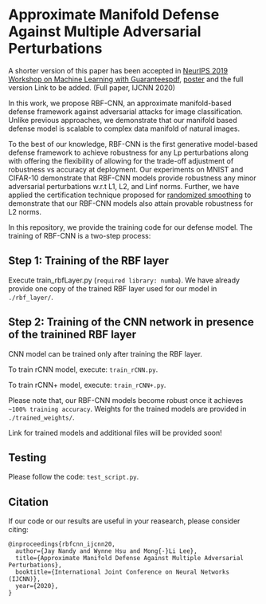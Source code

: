 # Approximate Manifold Defense Against Multiple Adversarial Perturbations

A shorter version of this paper has been accepted in [NeurIPS 2019 Workshop on Machine Learning with Guarantees](https://sites.google.com/view/mlwithguarantees/accepted-papers)[pdf](https://drive.google.com/file/d/1I2WKHg-s7wJgG21apg3FhxaYzzFl4vgt/view), [poster](https://drive.google.com/file/d/1Wp-kKsc0927ZXo5lS8f2GPnmSpIWdRlN/view) and the full version 
Link to be added. (Full paper, IJCNN 2020)

In this work, we propose RBF-CNN, an approximate manifold-based defense framework against adversarial attacks for image classification. Unlike previous approaches, we demonstrate that our manifold based defense model is scalable to complex data manifold of natural images. 

To the best of our knowledge, RBF-CNN is the first generative model-based defense framework to achieve robustness for any Lp perturbations along with offering the flexibility of allowing for the trade-off adjustment of robustness vs accuracy at deployment.
Our experiments on MNIST and CIFAR-10 demonstrate that RBF-CNN models provide robustness any minor adversarial perturbations w.r.t L1, L2, and Linf norms. Further, we have applied the certification technique proposed for [randomized smoothing](https://arxiv.org/abs/1902.02918) to demonstrate that our RBF-CNN models also attain provable robustness for L2 norms.

In this repository, we provide the training code for our defense model. The training of RBF-CNN is a two-step process:

## Step 1: Training of the RBF layer
Execute train_rbfLayer.py (`required library: numba`). We have already provide one copy of the trained RBF layer used for our model in `./rbf_layer/`.

## Step 2: Training of the CNN network in presence of the trainined RBF layer
CNN model can be trained only after training the RBF layer.

To train rCNN model, execute: `train_rCNN.py`.

To train rCNN+ model, execute: `train_rCNN+.py`.


Please note that, our RBF-CNN models become robust once it achieves `~100% training accuracy`.
Weights for the trained models are provided in `./trained_weights/`.

Link for trained models and additional files will be provided soon!

## Testing
Please follow the code: `test_script.py`.

## Citation

If our code or our results are useful in your reasearch, please consider citing:

```[bibtex]
@inproceedings{rbfcnn_ijcnn20,
  author={Jay Nandy and Wynne Hsu and Mong{-}Li Lee},
  title={Approximate Manifold Defense Against Multiple Adversarial Perturbations},
  booktitle={International Joint Conference on Neural Networks (IJCNN)},
  year={2020},
}
```
